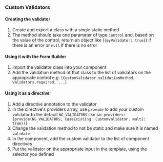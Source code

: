 ### Custom Validators
#### Creating the validator
1. Create and export a class with a single static method
2. The method should take one parameter of type `Control` and, based on the value of the control, return an object like (`{myValidator: true}`) if there is an error or `null` if there is no error 

#### Using it with the Form Builder
1. Import the validator class into your component
2. Add the validation method of that class to the list of validators on the appropriate control e.g. `[CustomValidator.validationMethod, Validators.required, ...]`

#### Using it as a directive
1. Add a directive annotation to the validator
2. In the directive's providers array, use `provide` to add your custom validator to the default `NG_VALIDATORS` like so: `providers: [provide(NG_VALIDATORS, {useExisting: CustomValidator, multi: true})]`
3. Change the validation method to not be static and make sure it is named `validate`
4. In the component, add the custom validator to the list of component directives
5. Put the validator on the appropriate input in the template, using the selector you defined
